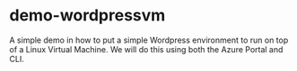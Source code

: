 # demo-wordpressvm
A simple demo in how to put a simple Wordpress environment to run on top of a Linux Virtual Machine. We will do this using both the Azure Portal and CLI.
